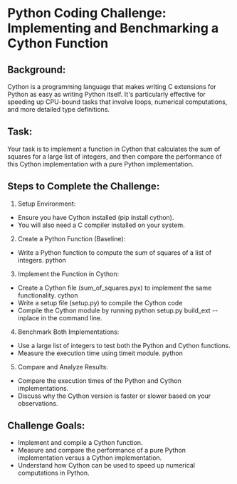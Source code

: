 # Python Coding Challenge: Implementing and Benchmarking a Cython Function

## Background:
Cython is a programming language that makes writing C extensions for Python as easy as writing Python itself. It's particularly effective for speeding up CPU-bound tasks that involve loops, numerical computations, and more detailed type definitions.

## Task:
Your task is to implement a function in Cython that calculates the sum of squares for a large list of integers, and then compare the performance of this Cython implementation with a pure Python implementation.

## Steps to Complete the Challenge:

1. Setup Environment:

* Ensure you have Cython installed (pip install cython).
* You will also need a C compiler installed on your system.

2. Create a Python Function (Baseline):

* Write a Python function to compute the sum of squares of a list of integers.
python

3. Implement the Function in Cython:

* Create a Cython file (sum_of_squares.pyx) to implement the same functionality.
cython
* Write a setup file (setup.py) to compile the Cython code
* Compile the Cython module by running python setup.py build_ext --inplace in the command line.

4. Benchmark Both Implementations:
* Use a large list of integers to test both the Python and Cython functions.
* Measure the execution time using timeit module.
python

5. Compare and Analyze Results:

* Compare the execution times of the Python and Cython implementations.
* Discuss why the Cython version is faster or slower based on your observations.

## Challenge Goals:

* Implement and compile a Cython function.
* Measure and compare the performance of a pure Python implementation versus a Cython implementation.
* Understand how Cython can be used to speed up numerical computations in Python.